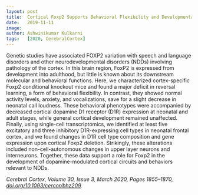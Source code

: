 ```yaml
---
layout: post
title:  Cortical Foxp2 Supports Behavioral Flexibility and Developmental Dopamine D1 Receptor Expression
date:   2019-11-11
image:
author: Ashwinikumar Kulkarni
tags:   [2020, CerebralCortex]
---
```

<!-- ![post-thumb]({{site.baseurl}}/assets/images/blog/post-1.jpg){:class="img-fluid rounded float-left mr-5 mb-4"} -->

Genetic studies have associated FOXP2 variation with speech and language
disorders and other neurodevelopmental disorders (NDDs) involving pathology of
the cortex. In this brain region, FoxP2 is expressed from development into
adulthood, but little is known about its downstream molecular and behavioral
functions. Here, we characterized cortex-specific Foxp2 conditional knockout
mice and found a major deficit in reversal learning, a form of behavioral
flexibility. In contrast, they showed normal activity levels, anxiety, and
vocalizations, save for a slight decrease in neonatal call loudness. These
behavioral phenotypes were accompanied by decreased cortical dopamine D1
receptor (D1R) expression at neonatal and adult stages, while general cortical
development remained unaffected. Finally, using single-cell transcriptomics, we
identified at least five excitatory and three inhibitory D1R-expressing cell
types in neonatal frontal cortex, and we found changes in D1R cell type
composition and gene expression upon cortical Foxp2 deletion. Strikingly, these
alterations included non-cell-autonomous changes in upper layer neurons and
interneurons. Together, these data support a role for Foxp2 in the development
of dopamine-modulated cortical circuits and behaviors relevant to NDDs.

*Cerebral Cortex, Volume 30, Issue 3, March 2020, Pages 1855–1870, <a target="_blank" href="https://doi.org/10.1093/cercor/bhz209"> doi.org/10.1093/cercor/bhz209</a>.*
